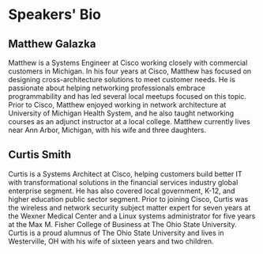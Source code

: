 # Speakers' Bio

## Matthew Galazka

Matthew is a Systems Engineer at Cisco working closely with commercial customers in Michigan. In his four years at 
Cisco, Matthew has focused on designing cross-architecture solutions to meet customer needs. He is passionate about 
helping networking professionals embrace programmability and has led several local meetups focused on this topic. 
Prior to Cisco, Matthew enjoyed working in network architecture at University of Michigan Health System, and he also 
taught networking courses as an adjunct instructor at a local college. Matthew currently lives near Ann Arbor, 
Michigan, with his wife and three daughters.

## Curtis Smith

Curtis is a Systems Architect at Cisco, helping customers build better IT with transformational solutions in the financial services industry global enterprise segment.  He has also covered local government, K-12, and higher education public sector segment. Prior to joining Cisco, Curtis was the wireless and network security subject matter expert for seven years at the Wexner Medical Center and a Linux systems administrator for five years at the Max M. Fisher College of Business at The Ohio State University. Curtis is a proud alumnus of The Ohio State University and lives in Westerville, OH with his wife of sixteen years and two children.
